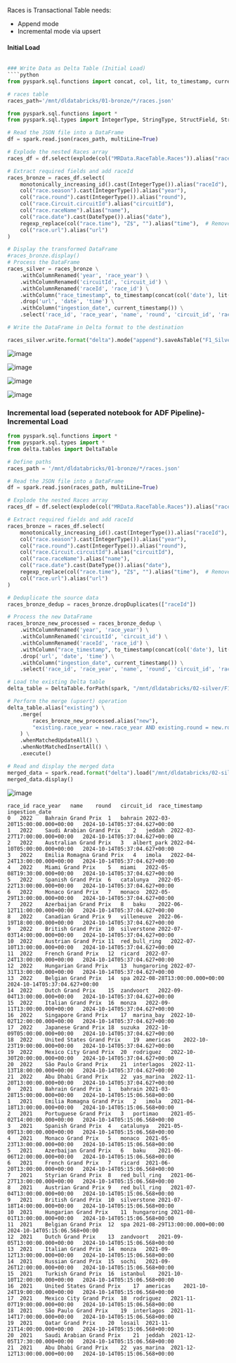 Races is Transactional Table needs:
- Append mode
- Incremental mode via upsert

#### Initial Load
````python

### Write Data as Delta Table (Initial Load)
````python
from pyspark.sql.functions import concat, col, lit, to_timestamp, current_timestamp

# races table
races_path='/mnt/dldatabricks/01-bronze/*/races.json'

from pyspark.sql.functions import *
from pyspark.sql.types import IntegerType, StringType, StructField, StructType, DateType

# Read the JSON file into a DataFrame
df = spark.read.json(races_path, multiLine=True)

# Explode the nested Races array
races_df = df.select(explode(col("MRData.RaceTable.Races")).alias("race"))

# Extract required fields and add raceId
races_bronze = races_df.select(
    monotonically_increasing_id().cast(IntegerType()).alias("raceId"),  # Generate unique raceId
    col("race.season").cast(IntegerType()).alias("year"),
    col("race.round").cast(IntegerType()).alias("round"),
    col("race.Circuit.circuitId").alias("circuitId"),
    col("race.raceName").alias("name"),
    col("race.date").cast(DateType()).alias("date"),
    regexp_replace(col("race.time"), "Z$", "").alias("time"),  # Remove 'Z' at the end of time
    col("race.url").alias("url")
)

# Display the transformed DataFrame
#races_bronze.display()
# Process the DataFrame
races_silver = races_bronze \
    .withColumnRenamed('year', 'race_year') \
    .withColumnRenamed('circuitId', 'circuit_id') \
    .withColumnRenamed('raceId', 'race_id') \
    .withColumn("race_timestamp", to_timestamp(concat(col('date'), lit(' '), col('time')), 'yyyy-MM-dd HH:mm:ss')) \
    .drop('url', 'date', 'time') \
    .withColumn("ingestion_date", current_timestamp()) \
    .select('race_id', 'race_year', 'name', 'round', 'circuit_id', 'race_timestamp', 'ingestion_date')

# Write the DataFrame in Delta format to the destination

races_silver.write.format("delta").mode("append").saveAsTable("F1_Silver.Races")

`````
![image](https://github.com/user-attachments/assets/7e609ee6-7a93-4c9f-96b6-43b107e57fc6)

![image](https://github.com/user-attachments/assets/37495593-cfe4-41e3-bb3c-a3155800cd0c)

![image](https://github.com/user-attachments/assets/3ce7ff87-08b6-4402-a688-986c52c12a2e)

![image](https://github.com/user-attachments/assets/0803271b-ecd9-48de-bf70-38d36feba5d1)

### Incremental load (**seperated notebook for ADF Pipeline**)- Incremental Load
````python
from pyspark.sql.functions import *
from pyspark.sql.types import *
from delta.tables import DeltaTable

# Define paths
races_path = '/mnt/dldatabricks/01-bronze/*/races.json'

# Read the JSON file into a DataFrame
df = spark.read.json(races_path, multiLine=True)

# Explode the nested Races array
races_df = df.select(explode(col("MRData.RaceTable.Races")).alias("race"))

# Extract required fields and add raceId
races_bronze = races_df.select(
    monotonically_increasing_id().cast(IntegerType()).alias("raceId"),  # Generate unique raceId
    col("race.season").cast(IntegerType()).alias("year"),
    col("race.round").cast(IntegerType()).alias("round"),
    col("race.Circuit.circuitId").alias("circuitId"),
    col("race.raceName").alias("name"),
    col("race.date").cast(DateType()).alias("date"),
    regexp_replace(col("race.time"), "Z$", "").alias("time"),  # Remove 'Z' at the end of time
    col("race.url").alias("url")
)

# Deduplicate the source data
races_bronze_dedup = races_bronze.dropDuplicates(["raceId"])

# Process the new DataFrame
races_bronze_new_processed = races_bronze_dedup \
    .withColumnRenamed('year', 'race_year') \
    .withColumnRenamed('circuitId', 'circuit_id') \
    .withColumnRenamed('raceId', 'race_id') \
    .withColumn("race_timestamp", to_timestamp(concat(col('date'), lit(' '), col('time')), 'yyyy-MM-dd HH:mm:ss')) \
    .drop('url', 'date', 'time') \
    .withColumn("ingestion_date", current_timestamp()) \
    .select('race_id', 'race_year', 'name', 'round', 'circuit_id', 'race_timestamp', 'ingestion_date')

# Load the existing Delta table
delta_table = DeltaTable.forPath(spark, "/mnt/dldatabricks/02-silver/F1_Silver/races")

# Perform the merge (upsert) operation
delta_table.alias("existing") \
    .merge(
        races_bronze_new_processed.alias("new"),
        "existing.race_year = new.race_year AND existing.round = new.round AND existing.circuit_id = new.circuit_id AND existing.name = new.name"
    ) \
    .whenMatchedUpdateAll() \
    .whenNotMatchedInsertAll() \
    .execute()

# Read and display the merged data
merged_data = spark.read.format("delta").load("/mnt/dldatabricks/02-silver/F1_Silver/races")
merged_data.display()

````
![image](https://github.com/user-attachments/assets/9708696b-d026-4a59-b2a5-0aeb1a3ba2f3)

````
race_id	race_year	name	round	circuit_id	race_timestamp	ingestion_date
0	2022	Bahrain Grand Prix	1	bahrain	2022-03-20T15:00:00.000+00:00	2024-10-14T05:37:04.627+00:00
1	2022	Saudi Arabian Grand Prix	2	jeddah	2022-03-27T17:00:00.000+00:00	2024-10-14T05:37:04.627+00:00
2	2022	Australian Grand Prix	3	albert_park	2022-04-10T05:00:00.000+00:00	2024-10-14T05:37:04.627+00:00
3	2022	Emilia Romagna Grand Prix	4	imola	2022-04-24T13:00:00.000+00:00	2024-10-14T05:37:04.627+00:00
4	2022	Miami Grand Prix	5	miami	2022-05-08T19:30:00.000+00:00	2024-10-14T05:37:04.627+00:00
5	2022	Spanish Grand Prix	6	catalunya	2022-05-22T13:00:00.000+00:00	2024-10-14T05:37:04.627+00:00
6	2022	Monaco Grand Prix	7	monaco	2022-05-29T13:00:00.000+00:00	2024-10-14T05:37:04.627+00:00
7	2022	Azerbaijan Grand Prix	8	baku	2022-06-12T11:00:00.000+00:00	2024-10-14T05:37:04.627+00:00
8	2022	Canadian Grand Prix	9	villeneuve	2022-06-19T18:00:00.000+00:00	2024-10-14T05:37:04.627+00:00
9	2022	British Grand Prix	10	silverstone	2022-07-03T14:00:00.000+00:00	2024-10-14T05:37:04.627+00:00
10	2022	Austrian Grand Prix	11	red_bull_ring	2022-07-10T13:00:00.000+00:00	2024-10-14T05:37:04.627+00:00
11	2022	French Grand Prix	12	ricard	2022-07-24T13:00:00.000+00:00	2024-10-14T05:37:04.627+00:00
12	2022	Hungarian Grand Prix	13	hungaroring	2022-07-31T13:00:00.000+00:00	2024-10-14T05:37:04.627+00:00
13	2022	Belgian Grand Prix	14	spa	2022-08-28T13:00:00.000+00:00	2024-10-14T05:37:04.627+00:00
14	2022	Dutch Grand Prix	15	zandvoort	2022-09-04T13:00:00.000+00:00	2024-10-14T05:37:04.627+00:00
15	2022	Italian Grand Prix	16	monza	2022-09-11T13:00:00.000+00:00	2024-10-14T05:37:04.627+00:00
16	2022	Singapore Grand Prix	17	marina_bay	2022-10-02T12:00:00.000+00:00	2024-10-14T05:37:04.627+00:00
17	2022	Japanese Grand Prix	18	suzuka	2022-10-09T05:00:00.000+00:00	2024-10-14T05:37:04.627+00:00
18	2022	United States Grand Prix	19	americas	2022-10-23T19:00:00.000+00:00	2024-10-14T05:37:04.627+00:00
19	2022	Mexico City Grand Prix	20	rodriguez	2022-10-30T20:00:00.000+00:00	2024-10-14T05:37:04.627+00:00
20	2022	São Paulo Grand Prix	21	interlagos	2022-11-13T18:00:00.000+00:00	2024-10-14T05:37:04.627+00:00
21	2022	Abu Dhabi Grand Prix	22	yas_marina	2022-11-20T13:00:00.000+00:00	2024-10-14T05:37:04.627+00:00
0	2021	Bahrain Grand Prix	1	bahrain	2021-03-28T15:00:00.000+00:00	2024-10-14T05:15:06.568+00:00
1	2021	Emilia Romagna Grand Prix	2	imola	2021-04-18T13:00:00.000+00:00	2024-10-14T05:15:06.568+00:00
2	2021	Portuguese Grand Prix	3	portimao	2021-05-02T14:00:00.000+00:00	2024-10-14T05:15:06.568+00:00
3	2021	Spanish Grand Prix	4	catalunya	2021-05-09T13:00:00.000+00:00	2024-10-14T05:15:06.568+00:00
4	2021	Monaco Grand Prix	5	monaco	2021-05-23T13:00:00.000+00:00	2024-10-14T05:15:06.568+00:00
5	2021	Azerbaijan Grand Prix	6	baku	2021-06-06T12:00:00.000+00:00	2024-10-14T05:15:06.568+00:00
6	2021	French Grand Prix	7	ricard	2021-06-20T13:00:00.000+00:00	2024-10-14T05:15:06.568+00:00
7	2021	Styrian Grand Prix	8	red_bull_ring	2021-06-27T13:00:00.000+00:00	2024-10-14T05:15:06.568+00:00
8	2021	Austrian Grand Prix	9	red_bull_ring	2021-07-04T13:00:00.000+00:00	2024-10-14T05:15:06.568+00:00
9	2021	British Grand Prix	10	silverstone	2021-07-18T14:00:00.000+00:00	2024-10-14T05:15:06.568+00:00
10	2021	Hungarian Grand Prix	11	hungaroring	2021-08-01T13:00:00.000+00:00	2024-10-14T05:15:06.568+00:00
11	2021	Belgian Grand Prix	12	spa	2021-08-29T13:00:00.000+00:00	2024-10-14T05:15:06.568+00:00
12	2021	Dutch Grand Prix	13	zandvoort	2021-09-05T13:00:00.000+00:00	2024-10-14T05:15:06.568+00:00
13	2021	Italian Grand Prix	14	monza	2021-09-12T13:00:00.000+00:00	2024-10-14T05:15:06.568+00:00
14	2021	Russian Grand Prix	15	sochi	2021-09-26T12:00:00.000+00:00	2024-10-14T05:15:06.568+00:00
15	2021	Turkish Grand Prix	16	istanbul	2021-10-10T12:00:00.000+00:00	2024-10-14T05:15:06.568+00:00
16	2021	United States Grand Prix	17	americas	2021-10-24T19:00:00.000+00:00	2024-10-14T05:15:06.568+00:00
17	2021	Mexico City Grand Prix	18	rodriguez	2021-11-07T19:00:00.000+00:00	2024-10-14T05:15:06.568+00:00
18	2021	São Paulo Grand Prix	19	interlagos	2021-11-14T17:00:00.000+00:00	2024-10-14T05:15:06.568+00:00
19	2021	Qatar Grand Prix	20	losail	2021-11-21T14:00:00.000+00:00	2024-10-14T05:15:06.568+00:00
20	2021	Saudi Arabian Grand Prix	21	jeddah	2021-12-05T17:30:00.000+00:00	2024-10-14T05:15:06.568+00:00
21	2021	Abu Dhabi Grand Prix	22	yas_marina	2021-12-12T13:00:00.000+00:00	2024-10-14T05:15:06.568+00:00

